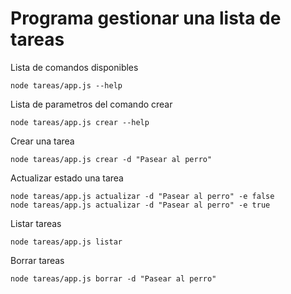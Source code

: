 # Programa gestionar una lista de tareas

Lista de comandos disponibles
```
node tareas/app.js --help
```

Lista de parametros del comando crear
```
node tareas/app.js crear --help
```

Crear una tarea
```
node tareas/app.js crear -d "Pasear al perro"
```

Actualizar estado una tarea
```
node tareas/app.js actualizar -d "Pasear al perro" -e false
node tareas/app.js actualizar -d "Pasear al perro" -e true
```

Listar tareas
```
node tareas/app.js listar
```

Borrar tareas
```
node tareas/app.js borrar -d "Pasear al perro"
```
